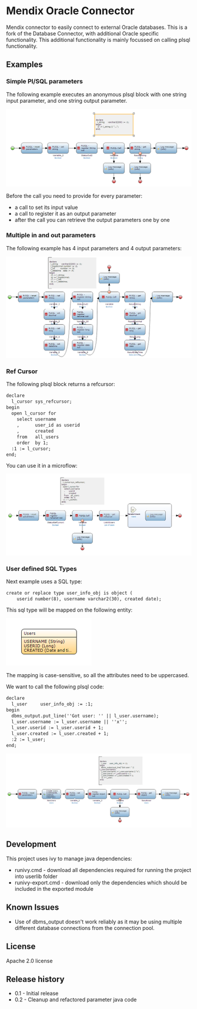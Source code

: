 # Mendix Oracle Connector

Mendix connector to easily connect to external Oracle databases.
This is a fork of the Database Connector, with additional Oracle specific functionality.
This additional functionality is mainly focussed on calling plsql functionality.

## Examples

### Simple Pl/SQL parameters

The following example executes an anonymous plsql block with one string input parameter, and one string output parameter.

 ![Anonymous pl/sql block with String parameters][1]
 
Before the call you need to provide for every parameter:
* a call to set its input value
* a call to register it as an output parameter
* after the call you can retrieve the output parameters one by one

### Multiple in and out parameters

The following example has 4 input parameters and 4 output parameters:

 ![Multiple in and out parameters with plsql block][2]

### Ref Cursor

The following plsql block returns a refcursor:

    declare
      l_cursor sys_refcursor;
    begin
      open l_cursor for
        select username
        ,      user_id as userid
        ,      created 
        from   all_users
        order  by 1;
      :1 := l_cursor;
    end;

You can use it in a microflow:

 ![Using a user defined SQL type in a plsql block][4]

### User defined SQL Types

Next example uses a SQL type:

    create or replace type user_info_obj is object (
        userid number(8), username varchar2(30), created date);

This sql type will be mapped on the following entity:

 ![Entity for SQL type][5]
 
The mapping is case-sensitive, so all the attributes need to be uppercased.

We want to call the following plsql code:

    declare
      l_user     user_info_obj := :1;
    begin
      dbms_output.put_line(''Got user: '' || l_user.username);
      l_user.username := l_user.username || ''x''; 
      l_user.userid := l_user.userid + 1;
      l_user.created := l_user.created + 1;
      :2 := l_user;
    end;

 ![Reading from a refcursor in a plsql block][3]
 
## Development

This project uses ivy to manage java dependencies:
* runivy.cmd - download all dependencies required for running the project into userlib folder
* runivy-export.cmd - download only the dependencies which should be included in the exported module

## Known Issues

* Use of dbms_output doesn't work reliably as it may be using multiple different database connections from the connection pool.

## License

Apache 2.0 license

## Release history

* 0.1 - Initial release
* 0.2 - Cleanup and refactored parameter java code

 [1]: docs/images/plsql_string_par_mf.png
 [2]: docs/images/plsql_multiple_pars_mf.png
 [3]: docs/images/sql_object_type_mf.png
 [4]: docs/images/plsql_refcursor_mf.png
 [5]: docs/images/sql_type_entity.png